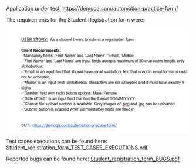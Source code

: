 
Application under test: https://demoqa.com/automation-practice-form/

The requirements for the Student Registration form were: 

![image](https://github.com/HVali/Manual_Testing_Portfolio/blob/main/Student%20Registration%20Form/Student_Registration_Form_STORY.png)



Test cases executions can be found here: [Student_registration_form_TEST_CASES_EXECUTIONS.pdf](https://github.com/HVali/Manual_Testing_Portfolio/blob/main/Student%20Registration%20Form/Student_Registration_Form_TEST_CASES_EXECUTION.pdf)

Reported bugs can be found here: [Student_registration_form_BUGS.pdf](https://github.com/HVali/Manual_Testing_Portfolio/blob/main/Student%20Registration%20Form/Student_Registration_Form_BUGS.pdf)
